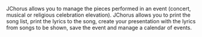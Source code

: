 JChorus allows you to manage the pieces performed in an event (concert, musical or religious celebration elevation). JChorus allows you to print the song list, print the lyrics to the song, create your presentation with the lyrics from songs to be shown, save the event and manage a calendar of events.